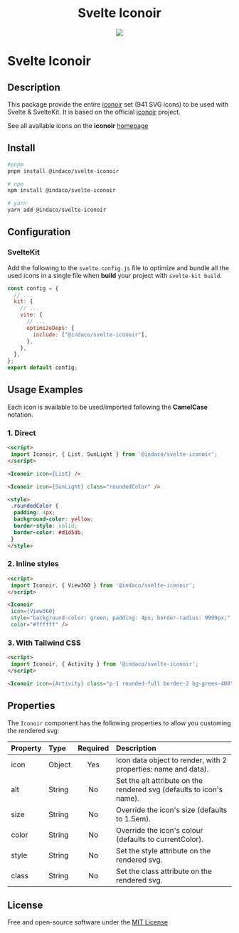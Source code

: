 <div align="center">
  <h1>Svelte Iconoir</h1>
  <a href="https://www.npmjs.com/package/@indaco/svelte-iconoir"><img src="https://img.shields.io/npm/v/@indaco/svelte-iconoir.svg?style=flat" /></a>
</div>

# Svelte Iconoir

## Description

This package provide the entire [iconoir](https://github.com/lucaburgio/iconoir) set (941 SVG icons) to be used with Svelte & SvelteKit. It is based on the official [iconoir](https://github.com/lucaburgio/iconoir) project.

See all available icons on the **iconoir** [homepage](https://iconoir.com/)

## Install

```bash
#pnpm
pnpm install @indaco/svelte-iconoir

# npm
npm install @indaco/svelte-iconoir

# yarn
yarn add @indaco/svelte-iconoir
```

## Configuration

### SvelteKit

Add the following to the `svelte.config.js` file to optimize and bundle all the used icons in a single file when **build** your project with `svelte-kit build`.

```javascript
const config = {
  // ...
  kit: {
    // ...
    vite: {
      // ...
      optimizeDeps: {
        include: ["@indaco/svelte-iconoir"],
      },
    },
  },
};
export default config;
```

## Usage Examples

Each icon is available to be used/imported following the **CamelCase** notation.

### 1. Direct

```html
<script>
 import Iconoir, { List, SunLight } from '@indaco/svelte-iconoir';
</script>

<Iconoir icon={List} />

<Iconoir icon={SunLight} class="roundedColor" />

<style>
 .roundedColor {
  padding: 4px;
  background-color: yellow;
  border-style: solid;
  border-color: #d1d5db;
 }
</style>
```

### 2. Inline styles

```html
<script>
 import Iconoir, { View360 } from '@indaco/svelte-iconoir';
</script>

<Iconoir
 icon={View360}
 style="background-color: green; padding: 4px; border-radius: 9999px;"
 color="#ffffff" />
```

### 3. With Tailwind CSS

```html
<script>
 import Iconoir, { Activity } from '@indaco/svelte-iconoir';
</script>

<Iconoir icon={Activity} class="p-1 rounded-full border-2 bg-green-400" size="2.5em" />
```

## Properties

The `Iconoir` component has the following properties to allow you customing the rendered svg:

| Property | Type   | Required | Description                                                          |
| :------- | :----- | :------: | :------------------------------------------------------------------- |
| icon     | Object |   Yes    | Icon data object to render, with 2 properties: name and data).       |
| alt      | String |    No    | Set the alt attribute on the rendered svg (defaults to icon's name). |
| size     | String |    No    | Override the icon's size (defaults to 1.5em).                        |
| color    | String |    No    | Override the icon's colour (defaults to currentColor).               |
| style    | String |    No    | Set the style attribute on the rendered svg.                         |
| class    | String |    No    | Set the class attribute on the rendered svg.                         |

## License

Free and open-source software under the [MIT License](LICENSE)
